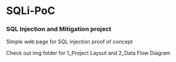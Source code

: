 # SQLi-PoC

### SQL Injection and Mitigation project ###
Simple web page for SQL injection proof of concept

Check out img folder for 1_Project Layout and 2_Data Flow Diagram
